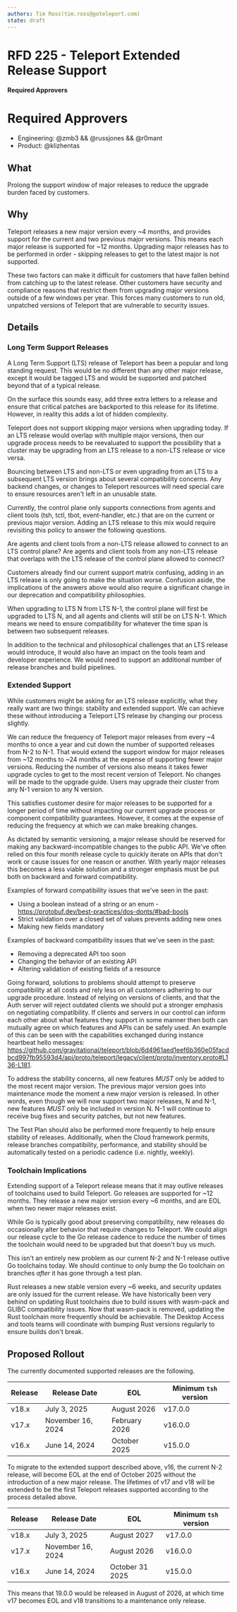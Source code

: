 ```yaml
---
authors: Tim Ross(tim.ross@goteleport.com)
state: draft
---
```


# RFD 225 - Teleport Extended Release Support

#### Required Approvers

# Required Approvers
* Engineering: @zmb3 && @russjones && @r0mant
* Product: @klizhentas

## What

Prolong the support window of major releases to reduce the upgrade burden faced by customers.

## Why

Teleport releases a new major version every ~4 months, and provides support for the
current and two previous major versions. This means each major release is supported for
~12 months. Upgrading major releases has to be performed in order - skipping releases
to get to the latest major is not supported.

These two factors can make it difficult for customers that have fallen behind from catching
up to the latest release. Other customers have security and compliance reasons that restrict
them from upgrading major versions outside of a few windows per year. This forces many
customers to run old, unpatched versions of Teleport that are vulnerable to security issues.

## Details

### Long Term Support Releases

A Long Term Support (LTS) release of Teleport has been a popular and long standing request.
This would be no different than any other major release, except it would be tagged LTS and
would be supported and patched beyond that of a typical release.

On the surface this sounds easy, add three extra letters to a release and ensure
that critical patches are backported to this release for its lifetime. However, in
reality this adds a lot of hidden complexity.

Teleport does not support skipping major versions when upgrading today. If an LTS release
would overlap with multiple major versions, then our upgrade process needs to be reevaluated
to support the possibility that a cluster may be upgrading from an LTS release to a non-LTS
release or vice versa. 

Bouncing between LTS and non-LTS or even upgrading from an LTS to a subsequent LTS version
brings about several compatibility concerns. Any backend changes, or changes to Teleport
resources will need special care to ensure resources aren't left in an unusable state.

Currently, the control plane only supports connections from agents and client tools (tsh, tctl, tbot, event-handler, etc.)
that are on the current or previous major version. Adding an LTS release to this mix would
require revisiting this policy to answer the following questions.

Are agents and client tools from a non-LTS release allowed to connect to an LTS control plane?
Are agents and client tools from any non-LTS release that overlaps with the LTS release of the control plane allowed to connect?

Customers already find our current support matrix confusing, adding in an LTS release is only going to
make the situation worse. Confusion aside, the implications of the answers above would also
require a significant change in our deprecation and compatibility philosophies.

When upgrading to LTS N from LTS N-1, the control plane will first be upgraded to LTS N,
and all agents and clients will still be on LTS N-1. Which means we need to ensure compatibility
for whatever the time span is between two subsequent releases.

In addition to the technical and philosophical challenges that an LTS release would introduce, it would
also have an impact on the tools team and developer experience. We would need to support an additional
number of release branches and build pipelines. 

### Extended Support

While customers might be asking for an LTS release explicitly, what they really want are two
things: stability and extended support. We can achieve these without introducing a Teleport LTS
release by changing our process slightly.

We can reduce the frequency of Teleport major releases from every ~4 months to once a year and cut
down the number of supported releases from N-2 to N-1. That would extend the support window for major
releases from ~12 months to ~24 months at the expense of supporting fewer major versions. Reducing
the number of versions also means it takes fewer upgrade cycles to get to the most recent version of Teleport.
No changes will be made to the upgrade guide. Users may upgrade their cluster from any N-1 version to any
N version.

This satisfies customer desire for major releases to be supported for a longer period of time
without impacting our current upgrade process or component compatibility guarantees. However, it
comes at the expense of reducing the frequency at which we can make breaking changes.

As dictated by semantic versioning, a major release should be reserved for making any backward-incompatible
changes to the public API. We've often relied on this four month release cycle to quickly iterate
on APIs that don't work or cause issues for one reason or another. With yearly major releases this
becomes a less viable solution and a stronger emphasis must be put both on backward and forward compatibility. 

Examples of forward compatibility issues that we've seen in the past:

- Using a boolean instead of a string or an enum - https://protobuf.dev/best-practices/dos-donts/#bad-bools
- Strict validation over a closed set of values prevents adding new ones
- Making new fields mandatory

Examples of backward compatibility issues that we've seen in the past:
- Removing a deprecated API too soon
- Changing the behavior of an existing API
- Altering validation of existing fields of a resource

Going forward, solutions to problems should attempt to preserve compatibility at all costs and
rely less on all customers adhering to our upgrade procedure. Instead of relying on versions of
clients, and that the Auth server will reject outdated clients we should put a stronger emphasis
on negotiating compatibility. If clients and servers in our control can inform each other about
what features they support in some manner then both can mutually agree on which features and APIs
can be safely used. An example of this can be seen with the capabilities exchanged during instance
heartbeat hello messages: https://github.com/gravitational/teleport/blob/6d4961aed1eef6b360e05facdbcd997fb95593d4/api/proto/teleport/legacy/client/proto/inventory.proto#L136-L181.

To address the stability concerns, all new features *MUST* only be added to the most recent major version.
The previous major version goes into maintenance mode the moment a new major version is released.
In other words, even though we will now support two major releases, N and N-1, new features *MUST* only
be included in version N. N-1 will continue to receive bug fixes and security patches, but not new features.

The Test Plan should also be performed more frequently to help ensure stability of releases. Additionally,
when the Cloud framework permits, release branches compatibility, performance, and stability should be
automatically tested on a periodic cadence (i.e. nightly, weekly).

### Toolchain Implications

Extending support of a Teleport release means that it may outlive releases of toolchains used to build Teleport.
Go releases are supported for ~12 months. They release a new major version every ~6 months, and are EOL
when two newer major releases exist.

While Go is typically good about preserving compatibility, new releases do occasionally alter behavior
that require changes to Teleport. We could align our release cycle to the Go release cadence to reduce
the number of times the toolchain would need to be upgraded but that doesn't buy us much.

This isn't an entirely new problem as our current N-2 and N-1 release outlive Go toolchains today.
We should continue to only bump the Go toolchain on branches _after_ it has gone through a test plan.

Rust releases a new stable version every ~6 weeks, and security updates are only issued for the current
release. We have historically been very behind on updating Rust toolchains due to build issues with
wasm-pack and GLIBC compatibility issues. Now that wasm-pack is removed, updating the Rust toolchain
more frequently should be achievable. The Desktop Access and tools teams will coordinate with
bumping Rust versions regularly to ensure builds don't break.


## Proposed Rollout

The currently documented supported releases are the following.

| Release | Release Date      | EOL            | Minimum `tsh` version |
|---------|-------------------|----------------|-----------------------|
| v18.x   | July 3, 2025      | August 2026    | v17.0.0               |
| v17.x   | November 16, 2024 | February 2026  | v16.0.0               |
| v16.x   | June 14, 2024     | October 2025   | v15.0.0               |

To migrate to the extended support described above, v16, the current
N-2 release, will become EOL at the end of October 2025 without the
introduction of a new major release. The lifetimes of v17 and v18 will
be extended to be the first Teleport releases supported according to the
process detailed above.

| Release | Release Date      | EOL               | Minimum `tsh` version |
|---------|-------------------|-------------------|-----------------------|
| v18.x   | July 3, 2025      | August 2027       | v17.0.0               |
| v17.x   | November 16, 2024 | August 2026       | v16.0.0               |
| v16.x   | June 14, 2024     | October 31 2025   | v15.0.0               |

This means that 19.0.0 would be released in August of 2026, at which time
v17 becomes EOL and v18 transitions to a maintenance only release.
